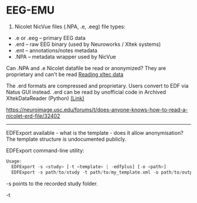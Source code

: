 # EEG-EMU


1. Nicolet NicVue files (.NPA, .e, .eeg) file types:

- .e or .eeg – primary EEG data
- .erd – raw EEG binary (used by Neuroworks / Xltek systems)
- .ent – annotations/notes metadata
- .NPA – metadata wrapper used by NicVue

Can .NPA and .e Nicolet datafile be read or anonymized? They are proprietary and can't be read [Reading xltec data](https://sccn.ucsd.edu/pipermail/eeglablist/2016/010245.html)

The .erd formats are compressed and proprietary. Users convert to EDF via Natus GUI instead.
.erd can be read by unofficial code in Archived XltekDataReader (Python) [(Link)](https://github.com/nyuolab/XltekDataReader)


https://neuroimage.usc.edu/forums/t/does-anyone-knows-how-to-read-a-nicolet-erd-file/32402

------------
EDFExport available - what is the template - does it allow anonymisation? The template structure is undocumented publicly. 

EDFExport command-line utility:

```php
Usage:
  EDFExport -s <study> [-t <template> | -edfplus] [-o <path>]
  EDFExport -s path/to/study -t path/to/my_template.xml -o path/to/output_dir

```
-s <study> points to the recorded study folder.

-t <template> allows using a template (likely JSON or XML) to specify header contents and event inclusion.

With a custom template, one can remove or anonymize a patient's name, ID, DOB, etc. We need to create a template that excludes personal identifiers. Without -t, EDFExport won't know how to omit or include metadata fields.

-edfplus is a quick export using default settings, including whatever default fields are defined (which likely include demographics).

PyEDFlib – A well-maintained Python library for reading and writing EEG in European Data Format (EDF/EDF+). While it doesn’t read Nicolet/Natus proprietary files, it is commonly used to convert and save data to EDF once the data is loaded in Python. PyEDFlib’s high-level interface supports easy EDF export and even built-in anonymization functions. For example, pyedflib.highlevel.anonymize_edf() will overwrite patient-identifying header fields (like patient name 
or birthdate) with dummy values.

--------
# Natus Official Export Tools
Natus EDFExport Utility (NeuroWorks) – Natus’s software suite includes a batch export tool, EDFExport.exe, for converting proprietary files to EDF/EDF+. This utility is part of the NeuroWorks installation (typically located in C:\Neuroworks\EDFExport.exe)
https://data2bids.greydongilmore.com/run_data2bids/04_neuroworks_export#:~:text=2,batch%20export%20of%20EDF%20files

 Users first create an export template (.exp file) within NeuroWorks: this template defines which channels to include, the format (EDF or EDF+), and options like whether to de-identify patient info. 
 The template is saved under the Neuroworks Settings directory and must remain there for the exporter to use it. 
 Once the template is prepared, batch conversion is done via command-line. One writes a text file listing the studies (paths to the .eeg files), then runs EDFExport with the template, for example:

```text
"C:\Neuroworks\EDFExport.exe" -f "studies_list.txt" -o "output_folder\"
```
This will output EDF/EDF+ files for each study. Note: If the template’s de-identification option is used, patient fields in the EDF header will be blanked 
during export – otherwise, one can post-process the EDFs with tools like those above to remove identifiers. The EDFExport utility relies on the Natus 
software environment (not open-source), but it is the officially supported path for converting Nicolet/Natus data to EDF.

----------

NicVue .NPA (Patient Archive) Files:
.NPA files are NicVue database archives of patient and study metadata used by older Nicolet systems. There is no publicly documented Python library 
for reading .NPA files directly, these are typically handled with Natus’s own applications. 
In practice, one would use the NicVue/NeuroWorks software to extract or export data from a NicVue database. 
For instance, Natus provided a Platform Migration Utility to migrate data from legacy NicVue systems into a NeuroWorks database
[download.xltek.com](https://download.xltek.com/eeg/Software/Neuroworks/DOC-020491%20REV%2005%20-%20Platform%20Migration%20Utility%20User%20Guide.pdf#:~:text=from%20legacy%20source%20systems%20such,Database%20application%2C%20used%20with%20NeuroWorks). 
In research contexts, the usual approach is to export EEG recordings to EDF via NicVue/NeuroWorks itself, rather than parse .NPA in code. 
(Notably, the Temple University Hospital EEG Corpus was originally in Natus proprietary format and was converted to EDF using NicVue software
[par.nsf.gov](https://par.nsf.gov/servlets/purl/10199699#:~:text=,proprietary%20NicVue%20software%20tool).
If you need information from NicVue .NPA files, you will likely use Natus’s tools or have the data migrated into a format like EDF or a SQL database,
after which Python tools (as above) can be applied for further conversion and anonymization.

------
Read EEG data from Natus Neuroworks systems:
```python
# Installation:
# pip install xltek-data-reader numpy

import os
import numpy as np
from xltek_data_reader import read_xltek_data

# Set the path to your Neuroworks EEG study folder
study_folder = '/path/to/natus_study_folder/'

# Read EEG data from Neuroworks files (.eeg, .erd, .ent)
eeg_data = read_xltek_data(study_folder)

# Access metadata
study_info = eeg_data['StudyInfo']
channel_names = eeg_data['ChannelNames']
annotations = eeg_data['Annotations']
eeg_signals = eeg_data['EEG']  # NumPy array of EEG data
sampling_rate = eeg_data['SamplingRate']

# Display basic metadata
print("Study Information:")
for key, value in study_info.items():
    print(f"{key}: {value}")

print("\nChannel Names:")
print(channel_names)

print("\nSampling Rate:", sampling_rate)
print("\nAnnotations (notes):")
for annotation in annotations:
    print(annotation)

# Example: Save EEG signals to a NumPy file for further analysis
np.save('eeg_signals.npy', eeg_signals)
np.save('channel_names.npy', channel_names)

# Optional Anonymization:
# Before saving or exporting data, manually anonymize identifiable metadata
study_info_anonymized = study_info.copy()
study_info_anonymized['PatientName'] = 'Anonymized'
study_info_anonymized['PatientID'] = '000000'
study_info_anonymized['DOB'] = '1900-01-01'

# Save anonymized metadata to a JSON file
import json
with open('study_info_anonymized.json', 'w') as f:
    json.dump(study_info_anonymized, f)

print("EEG data loaded and anonymized metadata saved.")
```

